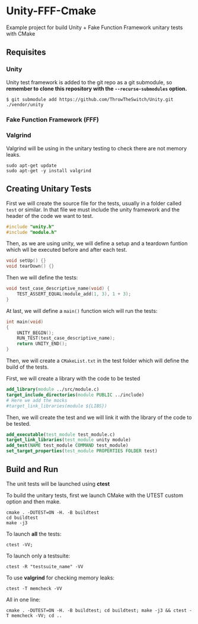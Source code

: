 # Unity-FFF-Cmake
Example project for build Unity + Fake Function Framework unitary tests with CMake

## Requisites

### Unity

Unity test framework is added to the git repo as a git submodule, so **remember to clone this repository with the `--recurse-submodules` option.**

```console
$ git submodule add https://github.com/ThrowTheSwitch/Unity.git ./vendor/unity
```

### Fake Function Framework (FFF)

### Valgrind

Valgrind will be using in the unitary testing to check there are not memory leaks.

```console
sudo apt-get update
sudo apt-get -y install valgrind
```

## Creating Unitary Tests

First we will create the source file for the tests, usually in a folder called `test` or similar. In that file we must include the unity framework and the header of the code we want to test.

```c
#include "unity.h"
#include "module.h"
```

Then, as we are using unity, we will define a setup and a teardown funtion which wll be executed before and after each test.

```c
void setUp() {}
void tearDown() {}
```

Then we will define the tests:

```c
void test_case_descriptive_name(void) {
    TEST_ASSERT_EQUAL(module_add(1, 3), 1 + 3);
}
```

At last, we will define a `main()` function wich will run the tests:

```c
int main(void)
{
	UNITY_BEGIN();
	RUN_TEST(test_case_descriptive_name);
	return UNITY_END();
}
```

Then, we will create a `CMakeList.txt` in the test folder which will define the build of the tests.

First, we will create a library with the code to be tested

```cmake
add_library(module ../src/module.c)  
target_include_directories(module PUBLIC ../include)
# Here we add the mocks
#target_link_libraries(module ${LIBS})
```

Then, we will create the test and we will link it with the library of the code to be tested.

```cmake
add_executable(test_module test_module.c)
target_link_libraries(test_module unity module)   
add_test(NAME test_module COMMAND test_module)
set_target_properties(test_module PROPERTIES FOLDER test)
```

## Build and Run

The unit tests will be launched using **ctest**

To build the unitary tests, first we launch CMake with the UTEST custom option and then make.

```console
cmake . -DUTEST=ON -H. -B buildtest
cd buildtest
make -j3
```

To launch **all** the tests:

```console
ctest -VV;
```

To launch only a testsuite:

```console
ctest -R "testsuite_name" -VV
```

To use **valgrind** for checking memory leaks:

```console
ctest -T memcheck -VV
```

All in one line:

```console
cmake . -DUTEST=ON -H. -B buildtest; cd buildtest; make -j3 && ctest -T memcheck -VV; cd ..
```
